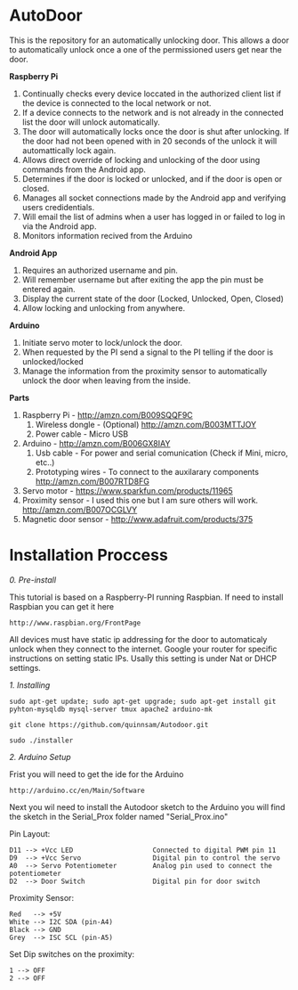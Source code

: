 AutoDoor
========
This is the repository for an automatically unlocking door. This allows a door to automatically unlock once a one of the permissioned users get near the door. 

**Raspberry Pi**
  1. Continually checks every device loccated in the authorized client list if the device is connected to the local network or not.
  2. If a device connects to the network and is not already in the connected list the door will unlock automatically.
  3. The door will automatically locks once the door is shut after unlocking. If the door had not been opened with in 20 seconds of the unlock it will automattically lock again.
  4. Allows direct override of locking and unlocking of the door using commands from the Android app.
  5. Determines if the door is locked or unlocked, and if the door is open or closed.
  6. Manages all socket connections made by the Android app and verifying users credidentials.
  7. Will email the list of admins when a user has logged in or failed to log in via the Android app.
  8. Monitors information recived from the Arduino

**Android App**
  
  1. Requires an authorized username and pin.
  2. Will remember username but after exiting the app the pin must be entered again.
  3. Display the current state of the door (Locked, Unlocked, Open, Closed)
  4. Allow locking and unlocking from anywhere.

**Arduino**
  
  1. Initiate servo moter to lock/unlock the door.
  2. When requested by the PI send a signal to the PI telling if the door is unlocked/locked
  3. Manage the information from the proximity sensor to automatically unlock the door when leaving from the inside.

**Parts**
  
  1. Raspberry Pi - http://amzn.com/B009SQQF9C
     1. Wireless dongle - (Optional) http://amzn.com/B003MTTJOY
     2. Power cable - Micro USB 
  2. Arduino - http://amzn.com/B006GX8IAY
     1. Usb cable - For power and serial comunication (Check if Mini, micro, etc..)
     2. Prototyping wires - To connect to the auxilarary components http://amzn.com/B007RTD8FG
  3. Servo motor - https://www.sparkfun.com/products/11965
  4. Proximity sensor - I used this one but I am sure others will work. http://amzn.com/B007OCGLVY
  5. Magnetic door sensor - http://www.adafruit.com/products/375

**Installation Proccess**
=========================
*0. Pre-install*

This tutorial is based on a Raspberry-PI running Raspbian.
If need to install Raspbian you can get it here 
    
    http://www.raspbian.org/FrontPage

All devices must have static ip addressing for the door to automaticaly unlock when they connect to the internet.
Google your router for specific instructions on setting static IPs. Usally this setting is under Nat or DHCP settings.

*1. Installing*

    sudo apt-get update; sudo apt-get upgrade; sudo apt-get install git pyhton-mysqldb mysql-server tmux apache2 arduino-mk

    git clone https://github.com/quinnsam/Autodoor.git

    sudo ./installer

*2. Arduino Setup*

Frist you will need to get the ide for the Arduino

    http://arduino.cc/en/Main/Software

Next you wil need to install the Autodoor sketch to the Arduino you will find the sketch in the 
Serial_Prox folder named "Serial_Prox.ino"

Pin Layout:

    D11 --> +Vcc LED                    Connected to digital PWM pin 11
    D9  --> +Vcc Servo                  Digital pin to control the servo
    A0  --> Servo Potentiometer 		Analog pin used to connect the potentiometer
    D2  --> Door Switch                 Digital pin for door switch

Proximity Sensor:

    Red   --> +5V
    White --> I2C SDA (pin-A4)
    Black --> GND
    Grey  --> ISC SCL (pin-A5)

Set Dip switches on the proximity:
    
    1 --> OFF
    2 --> OFF


